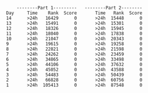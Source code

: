         --------Part 1---------   --------Part 2--------
    Day     Time    Rank  Score       Time   Rank  Score
    14      >24h   16429      0       >24h  15448      0
    13      >24h   15491      0       >24h  15301      0
    12      >24h   18326      0       >24h  15945      0
    11      >24h   18040      0       >24h  17838      0
    10      >24h   21047      0       >24h  20343      0
    9       >24h   19615      0       >24h  19258      0
    8       >24h   22821      0       >24h  21598      0
    7       >24h   24262      0       >24h  23459      0
    6       >24h   34865      0       >24h  33498      0
    5       >24h   44106      0       >24h  37632      0
    4       >24h   45052      0       >24h  43588      0
    3       >24h   54483      0       >24h  50439      0
    2       >24h   66828      0       >24h  60756      0
    1       >24h  105413      0       >24h  87548      0

